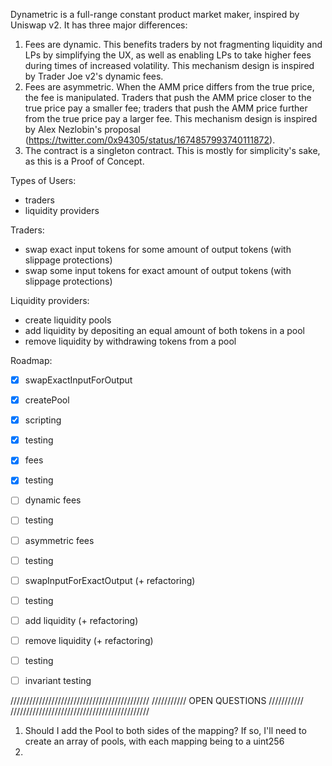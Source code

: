 Dynametric is a full-range constant product market maker, inspired by Uniswap v2. 
It has three major differences:
1. Fees are dynamic. This benefits traders by not fragmenting liquidity and LPs by simplifying the UX, as well as enabling LPs to take higher fees during times of increased volatility. This mechanism design is inspired by Trader Joe v2's dynamic fees.
2. Fees are asymmetric. When the AMM price differs from the true price, the fee is manipulated. Traders that push the AMM price closer to the true price pay a smaller fee; traders that push the AMM price further from the true price pay a larger fee. This mechanism design is inspired by Alex Nezlobin's proposal (https://twitter.com/0x94305/status/1674857993740111872).
3. The contract is a singleton contract. This is mostly for simplicity's sake, as this is a Proof of Concept.

Types of Users:
- traders
- liquidity providers

Traders:
- swap exact input tokens for some amount of output tokens (with slippage protections)
- swap some input tokens for exact amount of output tokens (with slippage protections)

Liquidity providers:
- create liquidity pools
- add liquidity by depositing an equal amount of both tokens in a pool
- remove liquidity by withdrawing tokens from a pool

Roadmap:
- [x] swapExactInputForOutput
- [x] createPool
- [x] scripting
- [x] testing
- [x] fees
- [x] testing
- [ ] dynamic fees
- [ ] testing
- [ ] asymmetric fees
- [ ] testing
- [ ] swapInputForExactOutput (+ refactoring)
- [ ] testing
- [ ] add liquidity (+ refactoring)
- [ ] remove liquidity (+ refactoring)
- [ ] testing
- [ ] invariant testing
  

////////////////////////////////////////////
///////////    OPEN QUESTIONS    ///////////
////////////////////////////////////////////

1. Should I add the Pool to both sides of the mapping? If so, I'll need to create an array of pools, with each mapping being to a uint256
2. 